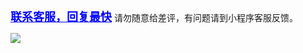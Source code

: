 <a href="https://cdn.jsdelivr.net/gh/Anjude/pubsrc@img/TW-TamperMonkey.png" target="_blanck" style="font-size: 18px; color: blue;font-weight: bold;">联系客服，回复最快</a>
请勿随意给差评，有问题请到小程序客服反馈。

![](https://cdn.jsdelivr.net/gh/Anjude/pubsrc@img/2022101001.png)